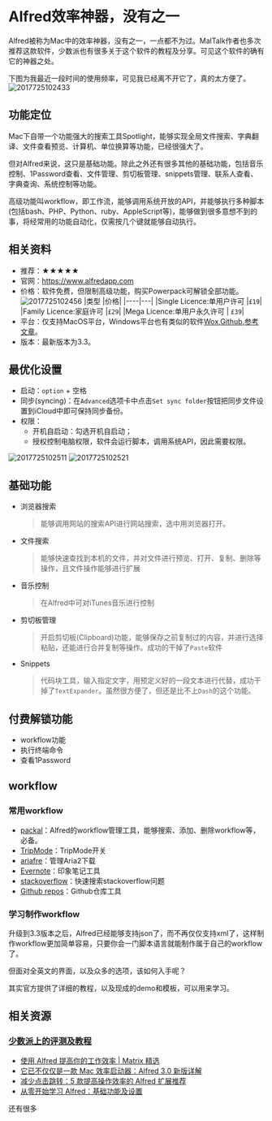 # Alfred效率神器，没有之一

Alfred被称为Mac中的效率神器，没有之一，一点都不为过。MalTalk作者也多次推荐这款软件，少数派也有很多关于这个软件的教程及分享。可见这个软件的确有它的神器之处。

下图为我最近一段时间的使用频率，可见我已经离不开它了，真的太方便了。
![2017725102433](http://img.geekerhua.com/blog/alfred/2017725102433.jpg)

## 功能定位
Mac下自带一个功能强大的搜索工具Spotlight，能够实现全局文件搜索、字典翻译、文件查看预览、计算机、单位换算等功能，已经很强大了。

但对Alfred来说，这只是基础功能。除此之外还有很多其他的基础功能，包括音乐控制、1Password查看、文件管理、剪切板管理、snippets管理、联系人查看、字典查询、系统控制等功能。

高级功能叫workflow，即工作流，能够调用系统开放的API，并能够执行多种脚本(包括bash、PHP、Python、ruby、AppleScript等)，能够做到很多意想不到的事，将经常用的功能自动化，仅需按几个键就能够自动执行。


## 相关资料
- 推荐：★★★★★
- 官网：<https://www.alfredapp.com>
- 价格：软件免费，但限制高级功能，购买Powerpack可解锁全部功能。
    ![2017725102456](http://img.geekerhua.com/blog/alfred/2017725102456.jpg)
    |类型 |价格|
    |----|---|
    |Single Licence:单用户许可   |`£19`|
    |Family Licence:家庭许可    |`£29`|
    |Mega Licence:单用户永久许可 | `£39`|
- 平台：仅支持MacOS平台，Windows平台也有类似的软件[Wox](https://github.com/Wox-launcher/Wox),[Github](http://www.getwox.com),[参考文章](http://sspai.com/33460)。
- 版本：最新版本为3.3。

## 最优化设置
- 启动：`option` + 空格
- 同步(syncing)：在`Advanced`选项卡中点击`Set sync folder`按钮把同步文件设置到iCloud中即可保持同步备份。
- 权限：
    - 开机自启动：勾选开机自启动；
    - 授权控制电脑权限，软件会运行脚本，调用系统API，因此需要权限。

![2017725102511](http://img.geekerhua.com/blog/alfred/2017725102511.jpg)
![2017725102521](http://img.geekerhua.com/blog/alfred/2017725102521.jpg)
## 基础功能 
- 浏览器搜索
    > 能够调用网站的搜索API进行网站搜索，选中用浏览器打开。
- 文件搜索
    > 能够快速查找到本机的文件，并对文件进行预览、打开、复制、删除等操作，且文件操作能够进行扩展
- 音乐控制
    > 在Alfred中可对iTunes音乐进行控制
- 剪切板管理
    > 开启剪切板(Clipboard)功能，能够保存之前复制过的内容，并进行选择粘贴，还能进行合并复制等操作。成功的干掉了`Paste`软件
- Snippets
    > 代码块工具，输入指定文字，用预定义好的一段文本进行代替，成功干掉了`TextExpander`。虽然很方便了，但还是比不上`Dash`的这个功能。
    
    
## 付费解锁功能
- workflow功能
- 执行终端命令
- 查看1Password

## workflow

### 常用workflow
- [packal](http://www.packal.org)：Alfred的workflow管理工具，能够搜索、添加、删除workflow等，必备。
- [TripMode](http://www.packal.org/workflow/tripmode)：TripMode开关
- [ariafre](http://www.packal.org/workflow/ariafre)：管理Aria2下载
- [Evernote](http://www.packal.org/workflow/evernote)：印象笔记工具
- [stackoverflow](http://www.packal.org/workflow/stackoverflow-search)：快速搜索stackoverflow问题
- [Github repos](http://www.packal.org/workflow/github-repos)：Github仓库工具


### 学习制作workflow
升级到3.3版本之后，Alfred已经能够支持json了，而不再仅仅支持xml了，这样制作workflow更加简单容易，只要你会一门脚本语言就能制作属于自己的workflow了。

但面对全英文的界面，以及众多的选项，该如何入手呢？

其实官方提供了详细的教程，以及现成的demo和模板，可以用来学习。


## 相关资源
### [少数派上的评测及教程](http://sspai.com/tag/alfred)
- [使用 Alfred 提高你的工作效率 | Matrix 精选](http://sspai.com/35927)
- [它已不仅仅是一款 Mac 效率启动器：Alfred 3.0 新版详解](http://sspai.com/34468)
- [减少点击跳转：5 款提高操作效率的 Alfred 扩展推荐](http://sspai.com/33279)
- [从零开始学习 Alfred：基础功能及设置](http://sspai.com/32979)

还有很多


